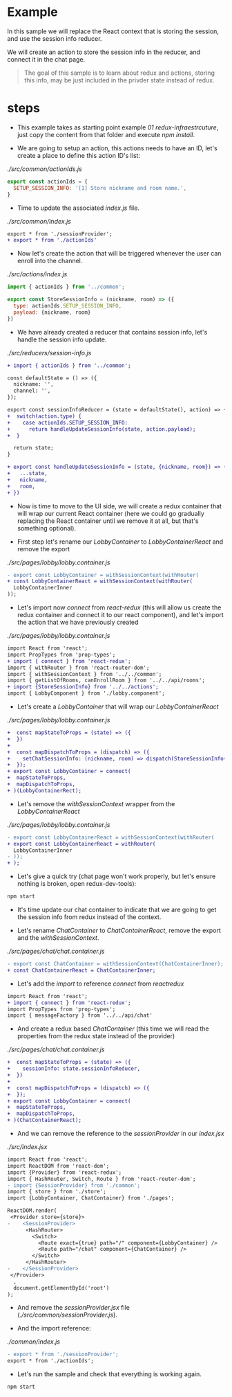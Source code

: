 # Example

In this sample we will replace the React context that is storing the session, and use the session info reducer.

We will create an action to store the session info in the reducer, and connect it in the chat page.

> The goal of this sample is to learn about redux and actions, storing this info, may be just included 
in the privder state instead of redux.

# steps

- This example takes as starting point example _01 redux-infraestrcuture_, just copy the content from that folder and execute _npm install_.

- We are going to setup an action, this actions needs to have an ID, let's create a place to define this action ID's list:

_./src/common/actionIds.js_

```javascript
export const actionIds = {
  SETUP_SESSION_INFO: '[1] Store nickname and room name.',
}
```

- Time to update the associated _index.js_ file.

_./src/common/index.js_

```diff
export * from './sessionProvider';
+ export * from './actionIds'
```

- Now let's create the action that will be triggered whenever the user can enroll into the channel.

_./src/actions/index.js_

```javascript
import { actionIds } from '../common';

export const StoreSessionInfo = (nickname, room) => ({
  type: actionIds.SETUP_SESSION_INFO,
  payload: {nickname, room}
})
```

- We have already created a reducer that contains session info, let's handle the session info 
update.

_./src/reducers/session-info.js_

```diff
+ import { actionIds } from '../common';

const defaultState = () => ({
  nickname: '',
  channel: '',
});

export const sessionInfoReducer = (state = defaultState(), action) => {
+  switch(action.type) {
+    case actionIds.SETUP_SESSION_INFO:
+      return handleUpdateSessionInfo(state, action.payload);
+  }

  return state;
}

+ export const handleUpdateSessionInfo = (state, {nickname, room}) => ({
+   ...state,
+   nickname,
+   room,
+ })
```

- Now is time to move to the UI side, we will create a redux container that will wrap
our current React container (here we could go gradually replacing the React container
until we remove it at all, but that's something optional).

- First step let's rename our _LobbyContainer_ to _LobbyContainerReact_ and remove the export

_./src/pages/lobby/lobby.container.js_

```diff
- export const LobbyContainer = withSessionContext(withRouter(
+ const LobbyContainerReact = withSessionContext(withRouter(  
  LobbyContainerInner
));
```

- Let's import now _connect_ from _react-redux_ (this will allow us create the redux container and connect it to
our react component), and let's import the action that we have previously created

_./src/pages/lobby/lobby.container.js_

```diff
import React from 'react';
import PropTypes from 'prop-types';
+ import { connect } from 'react-redux';
import { withRouter } from 'react-router-dom';
import { withSessionContext } from '../../common';
import { getListOfRooms, canEnrollRoom } from '../../api/rooms';
+ import {StoreSessionInfo} from '../../actions';
import { LobbyComponent } from './lobby.component';
```

- Let's create a _LobbyContainer_ that will wrap our _LobbyContainerReact_ 

_./src/pages/lobby/lobby.container.js_

```diff
+  const mapStateToProps = (state) => ({
+  })
+
+  const mapDispatchToProps = (dispatch) => ({
+    setChatSessionInfo: (nickname, room) => dispatch(StoreSessionInfo(nickname, room)),
+  });
+ export const LobbyContainer = connect(
+  mapStateToProps,
+  mapDispatchToProps,
+ )(LobbyContainerRect);
```

- Let's remove the _withSessionContext_  wrapper from the _LobbyContainerReact_

_./src/pages/lobby/lobby.container.js_

```diff
- export const LobbyContainerReact = withSessionContext(withRouter(
+ export const LobbyContainerReact = withRouter(
  LobbyContainerInner
- ));
+ );
```

- Let's give a quick try (chat page won't work properly, but let's ensure nothing is broken, open redux-dev-tools):

```bash
npm start
```

- It's time update our chat container to indicate that we are going to get the session info from 
redux instead of the context.

- Let's rename _ChatContainer_ to _ChatContainerReact_, remove the export and the _withSessionContext_.

_./src/pages/chat/chat.container.js_

```diff
- export const ChatContainer = withSessionContext(ChatContainerInner);
+ const ChatContainerReact = ChatContainerInner;
```

- Let's add the _import_ to reference _connect_ from _reactredux_

```diff
import React from 'react';
+ import { connect } from 'react-redux';
import PropTypes from 'prop-types';
import { messageFactory } from '../../api/chat'
```

- And create a redux based _ChatContainer_ (this time we will read the properties from the redux state
instead of the provider)

_./src/pages/chat/chat.container.js_

```diff
+  const mapStateToProps = (state) => ({
+    sessionInfo: state.sessionInfoReducer,
+  })
+
+  const mapDispatchToProps = (dispatch) => ({
+  });
+ export const LobbyContainer = connect(
+  mapStateToProps,
+  mapDispatchToProps,
+ )(ChatContainerReact);
```

- And we can remove the reference to the _sessionProvider_ in our _index.jsx_

_./src/index.jsx_

```diff
import React from 'react';
import ReactDOM from 'react-dom';
import {Provider} from 'react-redux';
import { HashRouter, Switch, Route } from 'react-router-dom';
- import {SessionProvider} from './common';
import { store } from './store';
import {LobbyContainer, ChatContainer} from './pages';

ReactDOM.render(
 <Provider store={store}>
-    <SessionProvider>
      <HashRouter>
        <Switch>
          <Route exact={true} path="/" component={LobbyContainer} />
          <Route path="/chat" component={ChatContainer} />
        </Switch>
      </HashRouter>
-    </SessionProvider>
 </Provider>  
  ,
  document.getElementById('root')
);
```

- And remove the _sessionProvider.jsx_ file (_./src/common/sessionProvider.js_).

- And the import reference:

_./common/index.js_

```diff
- export * from './sessionProvider';
export * from './actionIds';
```

- Let's run the sample and check that everything is working again.

```bash
npm start
```



